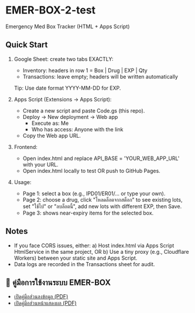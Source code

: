 # EMER-BOX-2-test
Emergency Med Box Tracker (HTML + Apps Script)

Quick Start
-----------
1) Google Sheet: create two tabs EXACTLY:
   - Inventory: headers in row 1 = Box | Drug | EXP | Qty
   - Transactions: leave empty; headers will be written automatically

   Tip: Use date format YYYY-MM-DD for EXP.

2) Apps Script (Extensions → Apps Script):
   - Create a new script and paste Code.gs (this repo).
   - Deploy → New deployment → Web app
     * Execute as: Me
     * Who has access: Anyone with the link
   - Copy the Web app URL.

3) Frontend:
   - Open index.html and replace API_BASE = 'YOUR_WEB_APP_URL' with your URL.
   - Open index.html locally to test OR push to GitHub Pages.

4) Usage:
   - Page 1: select a box (e.g., IPD01/ER01/... or type your own).
   - Page 2: choose a drug, click "โหลดล็อตจากสต็อก" to see existing lots, set "ใช้ไป" or "ลบล็อตนี้", add new lots with different EXP, then Save.
   - Page 3: shows near-expiry items for the selected box.

Notes
-----
- If you face CORS issues, either:
  a) Host index.html via Apps Script HtmlService in the same project, OR
  b) Use a tiny proxy (e.g., Cloudflare Workers) between your static site and Apps Script.
- Data logs are recorded in the Transactions sheet for audit.

## 📘 คู่มือการใช้งานระบบ EMER-BOX

- [เปิดคู่มือส่วนลงข้อมูล (PDF)](https://github.com/Anupong0620/EMER-BOX-2-test/blob/main/คู่มือการใช้งาน%20drug%20Emer%20ส่วนลงข้อมูล.pdf)
- [เปิดคู่มือส่วนหน้าแสดงผล (PDF)](https://github.com/Anupong0620/EMER-BOX-2-test/blob/main/คู่มือการใช้งาน%20Emer%20drug%20ส่วน%20หน้าแสดงผล%20(1).pdf)
